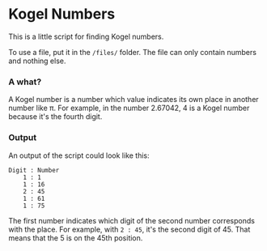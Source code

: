 # Kogel Numbers

This is a little script for finding Kogel numbers.

To use a file, put it in the `/files/` folder. The file can only contain numbers and nothing else.

### A what?

A Kogel number is a number which value indicates its own place in another number like π. For example, in the number 2.67042, 4 is a Kogel number because it's the fourth digit.

### Output

An output of the script could look like this:
```
Digit : Number
    1 : 1
    1 : 16
    2 : 45
    1 : 61
    1 : 75
```
The first number indicates which digit of the second number corresponds with the place. For example, with `2 : 45`, it's the second digit of 45. That means that the 5 is on the 45th position.